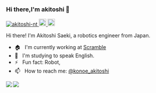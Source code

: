 ### Hi there,I'm akitoshi 👋

<p align="left"> 
  <a href="https://github.com/akitoshi-nt/akitoshi-nt/">
    <img src="https://komarev.com/ghpvc/?username=akitoshi-nt" alt="akitoshi-nt" />
  </a>
  <a href="http://twitter.com/konoe_akitoshi">
    <img height="20" src="https://img.shields.io/twitter/follow/konoe_akitoshi?label=Twitter&logo=twitter&style=flat" />
  </a>
  <a href="https://github.com/akitoshi-nt">
    <img height="20" src="https://img.shields.io/github/followers/yutkat?label=follow&logo=github&style=flat" />
  </a>
</p>
Hi there! I'm Akitoshi Saeki, a robotics engineer from Japan.

- 🏠 &nbsp; I'm currently working at [Scramble](https://scramble-robot.org/)
- 🌱 &nbsp; I'm studying to speak English.
- ⚡️ &nbsp; Fun fact: Robot,
- 📫 &nbsp; How to reach me: [@konoe_akitoshi](https://twitter.com/konoe_akitoshi)

<a href="https://github.com/akitoshi-nt">
  <img align="left" src="https://github-readme-stats.vercel.app/api?username=aktoshi-nt&count_private=true&show_icons=true" />
</a>
<a href="https://github.com/akitoshi-nt">
  <img align="left" src="https://github-readme-stats.vercel.app/api/top-langs/?username=akitoshi-nt" />
</a>



<!--
**akitoshi-nt/akitoshi-nt** is a ✨ _special_ ✨ repository because its `README.md` (this file) appears on your GitHub profile.

Here are some ideas to get you started:

- 🔭 I’m currently working on ...
- 🌱 I’m currently learning ...
- 👯 I’m looking to collaborate on ...
- 🤔 I’m looking for help with ...
- 💬 Ask me about ...
- 📫 How to reach me: ...
- 😄 Pronouns: ...
- ⚡ Fun fact: ...
-->
